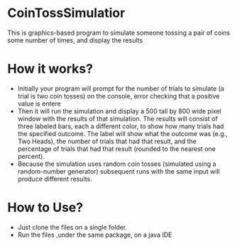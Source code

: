 # CoinTossSimulatior

This is graphics-based program to simulate someone tossing a pair of coins some number of times, and display the results
# How it works?
  - Initially your program will prompt for the number of trials to simulate (a trial is two coin tosses) on the console, error checking that a positive value is entere
  - Then it will run the simulation and display a 500 tall by 800 wide pixel window with the results of that simulation. The results will consist of three labeled bars, each a different color, to show how many trials had the specified outcome. The label will show what the outcome was (e.g., Two Heads), the number of trials that had that result, and the percentage of trials that had that result (rounded to the nearest one percent).
  -  Because the simulation uses random coin tosses (simulated using a random-number generator) subsequent runs with the same input will produce different results.

# How to Use?

  - Just clone the files on a single folder.
  - Run the files ,under the same package, on a java IDE
